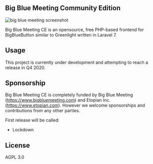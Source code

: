 ## Big Blue Meeting Community Edition

![big blue meeting screenshot](https://raw.githubusercontent.com/bigbluemeeting/bigbluemeeting/master/public/screenshot/Screenshot_2020-07-01%20Meetings%20List%20(2).png)


Big Blue Meeting CE is an opensource, free PHP-based frontend for BigBlueButton similar to Greenlight written in Laravel 7.

## Usage
This project is currently under development and attempting to reach a release in Q4 2020.

## Sponsorship

Big Blue Meeting CE is completely funded by Big Blue Meeting (https://www.bigbluemeeting.com) and Etopian Inc. (https://www.etopian.com). However we welcome sponsorships and contributions from any other parties.

First release will be called: 
- Lockdown



## License
AGPL 3.0
